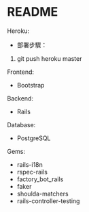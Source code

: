 # README

Heroku:
* 部署步驟：
1. git push heroku master

Frontend:
* Bootstrap

Backend:
* Rails

Database:
* PostgreSQL

Gems:
* rails-i18n
* rspec-rails
* factory_bot_rails
* faker
* shoulda-matchers
* rails-controller-testing



